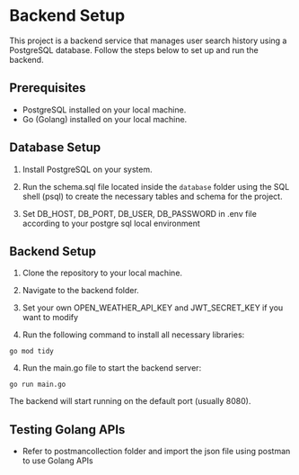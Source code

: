 # Backend Setup

This project is a backend service that manages user search history using a PostgreSQL database. Follow the steps below to set up and run the backend.

## Prerequisites

- PostgreSQL installed on your local machine.
- Go (Golang) installed on your local machine.

## Database Setup

1. Install PostgreSQL on your system.

2. Run the schema.sql file located inside the `database` folder using the SQL shell (psql) to create the necessary tables and schema for the project.

3. Set DB_HOST, DB_PORT, DB_USER, DB_PASSWORD in .env file according to your postgre sql local environment

## Backend Setup

1. Clone the repository to your local machine.

2. Navigate to the backend folder.

3. Set your own OPEN_WEATHER_API_KEY and JWT_SECRET_KEY if you want to modify

3. Run the following command to install all necessary libraries:

```
go mod tidy

```

4. Run the main.go file to start the backend server:

```
go run main.go

```

The backend will start running on the default port (usually 8080).

## Testing Golang APIs

- Refer to postmancollection folder and import the json file using postman to use Golang APIs